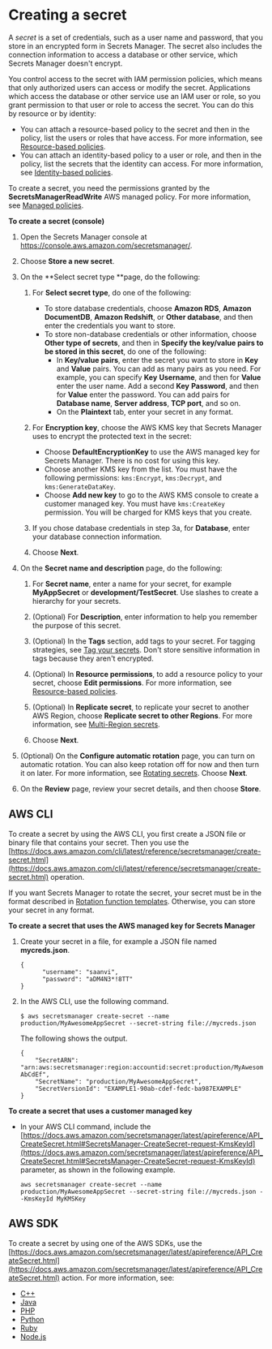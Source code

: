 # Creating a secret<a name="manage_create-basic-secret"></a>

A *secret* is a set of credentials, such as a user name and password, that you store in an encrypted form in Secrets Manager\. The secret also includes the connection information to access a database or other service, which Secrets Manager doesn't encrypt\.

You control access to the secret with IAM permission policies, which means that only authorized users can access or modify the secret\. Applications which access the database or other service use an IAM user or role, so you grant permission to that user or role to access the secret\. You can do this by resource or by identity:
+ You can attach a resource\-based policy to the secret and then in the policy, list the users or roles that have access\. For more information, see [Resource\-based policies](auth-and-access_resource-based-policies.md)\.
+ You can attach an identity\-based policy to a user or role, and then in the policy, list the secrets that the identity can access\. For more information, see [Identity\-based policies](auth-and-access_identity-based-policies.md)\.<a name="proc-create"></a><a name="rds-creds"></a><a name="redshift-creds"></a><a name="DocDB"></a><a name="nonrds-creds"></a><a name="other-creds"></a><a name="manage_create-basic-secret_console"></a><a name="manage_create-basic-secret_console.title"></a>

To create a secret, you need the permissions granted by the **SecretsManagerReadWrite** AWS managed policy\. For more information, see [Managed policies](reference_available-policies.md)\.

**To create a secret \(console\)**

1. Open the Secrets Manager console at [https://console\.aws\.amazon\.com/secretsmanager/](https://console.aws.amazon.com/secretsmanager/)\.

1. Choose **Store a new secret**\.

1. On the **Select secret type **page, do the following:

   1. For **Select secret type**, do one of the following:
      + To store database credentials, choose **Amazon RDS**, **Amazon DocumentDB**, **Amazon Redshift**, or **Other database**, and then enter the credentials you want to store\.
      + To store non\-database credentials or other information, choose **Other type of secrets**, and then in **Specify the key/value pairs to be stored in this secret**, do one of the following:
        + In **Key/value pairs**, enter the secret you want to store in **Key** and **Value** pairs\. You can add as many pairs as you need\. For example, you can specify **Key** **Username**, and then for **Value** enter the user name\. Add a second **Key** **Password**, and then for **Value** enter the password\. You can add pairs for **Database name**, **Server address**, **TCP port**, and so on\. 
        + On the **Plaintext** tab, enter your secret in any format\. 

   1. For **Encryption key**, choose the AWS KMS key that Secrets Manager uses to encrypt the protected text in the secret:
      + Choose **DefaultEncryptionKey** to use the AWS managed key for Secrets Manager\. There is no cost for using this key\. 
      + Choose another KMS key from the list\. You must have the following permissions: `kms:Encrypt`, `kms:Decrypt`, and `kms:GenerateDataKey`\.
      + Choose **Add new key** to go to the AWS KMS console to create a customer managed key\. You must have `kms:CreateKey` permission\. You will be charged for KMS keys that you create\. 

   1. If you chose database credentials in step 3a, for **Database**, enter your database connection information\.

   1. Choose **Next**\.

1. On the **Secret name and description** page, do the following:

   1. For **Secret name**, enter a name for your secret, for example **MyAppSecret** or **development/TestSecret**\. Use slashes to create a hierarchy for your secrets\. 

   1. \(Optional\) For **Description**, enter information to help you remember the purpose of this secret\.

   1. \(Optional\) In the **Tags** section, add tags to your secret\. For tagging strategies, see [Tag your secrets](best-practice_tagging.md)\. Don't store sensitive information in tags because they aren't encrypted\.

   1. \(Optional\) In **Resource permissions**, to add a resource policy to your secret, choose **Edit permissions**\. For more information, see [Resource\-based policies](auth-and-access_resource-based-policies.md)\.

   1. \(Optional\) In **Replicate secret**, to replicate your secret to another AWS Region, choose **Replicate secret to other Regions**\. For more information, see [Multi\-Region secrets](create-manage-multi-region-secrets.md)\.

   1. Choose **Next**\.

1. \(Optional\) On the **Configure automatic rotation** page, you can turn on automatic rotation\. You can also keep rotation off for now and then turn it on later\. For more information, see [Rotating secrets](rotating-secrets.md)\. Choose **Next**\.

1. On the **Review** page, review your secret details, and then choose **Store**\.

## AWS CLI<a name="proc-create-api"></a>

To create a secret by using the AWS CLI, you first create a JSON file or binary file that contains your secret\. Then you use the [https://docs.aws.amazon.com/cli/latest/reference/secretsmanager/create-secret.html](https://docs.aws.amazon.com/cli/latest/reference/secretsmanager/create-secret.html) operation\.

If you want Secrets Manager to rotate the secret, your secret must be in the format described in [Rotation function templates](reference_available-rotation-templates.md)\. Otherwise, you can store your secret in any format\.

**To create a secret that uses the AWS managed key for Secrets Manager**

1. Create your secret in a file, for example a JSON file named **mycreds\.json**\.

   ```
   {
         "username": "saanvi",
         "password": "aDM4N3*!8TT"
   }
   ```

1. In the AWS CLI, use the following command\.

   ```
   $ aws secretsmanager create-secret --name production/MyAwesomeAppSecret --secret-string file://mycreds.json
   ```

   The following shows the output\.

   ```
   {
       "SecretARN": "arn:aws:secretsmanager:region:accountid:secret:production/MyAwesomeAppSecret-AbCdEf",
       "SecretName": "production/MyAwesomeAppSecret",
       "SecretVersionId": "EXAMPLE1-90ab-cdef-fedc-ba987EXAMPLE"
   }
   ```

**To create a secret that uses a customer managed key**
+ In your AWS CLI command, include the [https://docs.aws.amazon.com/secretsmanager/latest/apireference/API_CreateSecret.html#SecretsManager-CreateSecret-request-KmsKeyId](https://docs.aws.amazon.com/secretsmanager/latest/apireference/API_CreateSecret.html#SecretsManager-CreateSecret-request-KmsKeyId) parameter, as shown in the following example\.

  ```
  aws secretsmanager create-secret --name production/MyAwesomeAppSecret --secret-string file://mycreds.json --KmsKeyId MyKMSKey
  ```

## AWS SDK<a name="manage_create-basic-secret_SDK"></a>

To create a secret by using one of the AWS SDKs, use the [https://docs.aws.amazon.com/secretsmanager/latest/apireference/API_CreateSecret.html](https://docs.aws.amazon.com/secretsmanager/latest/apireference/API_CreateSecret.html) action\. For more information, see:
+ [C\+\+](http://sdk.amazonaws.com/cpp/api/LATEST/namespace_aws_1_1_secrets_manager.html)
+ [Java](https://docs.aws.amazon.com/AWSJavaSDK/latest/javadoc/com/amazonaws/services/secretsmanager/package-summary.html)
+ [PHP](https://docs.aws.amazon.com/aws-sdk-php/v3/api/namespace-Aws.SecretsManager.html)
+ [Python](https://boto3.amazonaws.com/v1/documentation/api/latest/reference/services/secretsmanager.html)
+ [Ruby](https://docs.aws.amazon.com/sdk-for-ruby/v3/api/Aws/SecretsManager.html)
+ [Node\.js](https://docs.aws.amazon.com/AWSJavaScriptSDK/latest/AWS/SecretsManager.html)